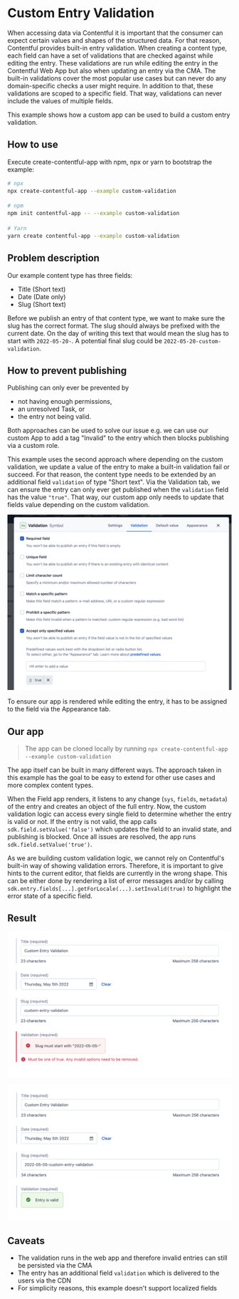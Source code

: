 # Custom Entry Validation

When accessing data via Contentful it is important that the consumer can expect certain values and shapes of the structured data. For that reason, Contentful provides built-in entry validation. When creating a content type, each field can have a set of validations that are checked against while editing the entry. These validations are run while editing the entry in the Contentful Web App but also when updating an entry via the CMA. The built-in validations cover the most popular use cases but can never do any domain-specific checks a user might require. In addition to that, these validations are scoped to a specific field. That way, validations can never include the values of multiple fields.

This example shows how a custom app can be used to build a custom entry validation.

## How to use

Execute create-contentful-app with npm, npx or yarn to bootstrap the example:

```bash
# npx
npx create-contentful-app --example custom-validation

# npm
npm init contentful-app -- --example custom-validation

# Yarn
yarn create contentful-app --example custom-validation
```

## Problem description

Our example content type has three fields:

- Title (Short text)
- Date (Date only)
- Slug (Short text)

Before we publish an entry of that content type, we want to make sure the slug has the correct format. The slug should always be prefixed with the current date. On the day of writing this text that would mean the slug has to start with `2022-05-20-`. A potential final slug could be `2022-05-20-custom-validation`.

## How to prevent publishing

Publishing can only ever be prevented by

- not having enough permissions,
- an unresolved Task, or
- the entry not being valid.

Both approaches can be used to solve our issue e.g. we can use our custom App to add a tag "Invalid" to the entry which then blocks publishing via a custom role.

This example uses the second approach where depending on the custom validation, we update a value of the entry to make a built-in validation fail or succeed. For that reason, the content type needs to be extended by an additional field `validation` of type "Short text". Via the Validation tab, we can ensure the entry can only ever get published when the `validation` field has the value `"true"`. That way, our custom app only needs to update that fields value depending on the custom validation.

![Validation tab after creating the field](./docs/field-validation.png)

To ensure our app is rendered while editing the entry, it has to be assigned to the field via the Appearance tab.

## Our app

> The app can be cloned locally by running `npx create-contentful-app --example custom-validation`

The app itself can be built in many different ways. The approach taken in this example has the goal to be easy to extend for other use cases and more complex content types.

When the Field app renders, it listens to any change (`sys`, `fields`, `metadata`) of the entry and creates an object of the full entry. Now, the custom validation logic can access every single field to determine whether the entry is valid or not. If the entry is not valid, the app calls `sdk.field.setValue('false')` which updates the field to an invalid state, and publishing is blocked. Once all issues are resolved, the app runs `sdk.field.setValue('true')`.

As we are building custom validation logic, we cannot rely on Contentful's built-in way of showing validation errors. Therefore, it is important to give hints to the current editor, that fields are currently in the wrong shape. This can be either done by rendering a list of error messages and/or by calling `sdk.entry.fields[...].getForLocale(...).setInvalid(true)` to highlight the error state of a specific field.

## Result

![Invalid state](./docs/invalid-state.png)

![Valid state](./docs/valid-state.png)

## Caveats

- The validation runs in the web app and therefore invalid entries can still be persisted via the CMA
- The entry has an additional field `validation` which is delivered to the users via the CDN
- For simplicity reasons, this example doesn't support localized fields
